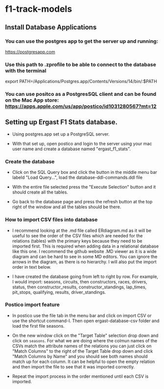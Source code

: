 # f1-track-models

## Install Database Applications

### You can use the postgres app to get the server up and running:
https://postgresapp.com

### Use this path to .zprofile to be able to connect to the database with the terminal
export PATH=/Applications/Postgres.app/Contents/Versions/14/bin/:$PATH

### You can use positco as a PostgresSQL client and can be found on the Mac App store: https://apps.apple.com/us/app/postico/id1031280567?mt=12

## Setting up Ergast F1 Stats database.

- Using postgres.app set up a PostgreSQL server.

- With that set up, open postico and login to the server using your mac user name and create a database named "ergast_f1_stats".

### Create the database

- Click on the SQL Query box and click the button in the middle menu bar labeld "Load Query...", load the database-ddl-commands.ddl file

- With the entire file selected press the "Execute Selection" button and it should create all the tables.

- Go back to the database page and press the refresh button at the top right of the window and all the tables should be there.

### How to import CSV files into database

- I recommend looking at the .md file called ERdiagram.md as it will be useful to see the order of the CSV files which are needed for the relations (tables) with the primary keys because they need to be imported first. This is required when adding data in a relational database like this one. I recommend the github website .MD viewer as it is a wide diagram and can be hard to see in some MD editors. You can ignore the arrows in the diagram, as there is no hierarchy. I will also put the import order in text below.

- I have created the database going from left to right by row. For example, I would import: seasons, circuits, then constructors, races, drivers, status, then constructor_results, constructor_standings, lap_times, pit_stops, qualifying, results, driver_standings. 

### Postico import feature

- In postico use the file tab in the menu bar and click on import CSV or use the shortcut command-I. Then open ergast-database-csv folder and load the first file seasons. 

- On the new window click on the "Target Table" selection drop down and click on `seasons`. For what we are doing where the colmun names of the CSVs match the attribute names of the relations you can just click on "Match Columns" to the right of the Target Table drop down and click "Match Columns by Name" and you should see both names should match up for each column. It can be helpful to open the empty relation and then import the file to see that it was imported correctly.

- Repeat the import process in the order mentioned until each CSV is imported.